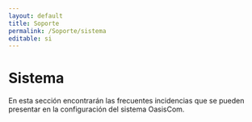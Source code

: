 ```yaml
---
layout: default
title: Soporte
permalink: /Soporte/sistema
editable: si
---
```

# Sistema

En esta sección encontrarán las frecuentes incidencias que se pueden presentar en la configuración del sistema OasisCom.  
